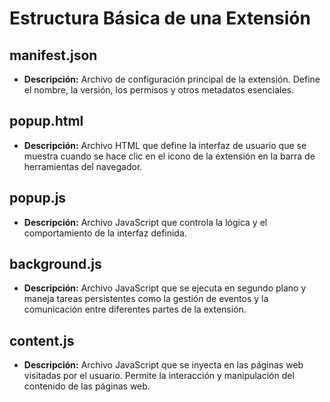 # Estructura Básica de una Extensión

## manifest.json
- **Descripción:** Archivo de configuración principal de la extensión. Define el nombre, la versión, los permisos y otros metadatos esenciales.

## popup.html
- **Descripción:** Archivo HTML que define la interfaz de usuario que se muestra cuando se hace clic en el icono de la extensión en la barra de herramientas del navegador.

## popup.js
- **Descripción:** Archivo JavaScript que controla la lógica y el comportamiento de la interfaz definida.

## background.js
- **Descripción:** Archivo JavaScript que se ejecuta en segundo plano y maneja tareas persistentes como la gestión de eventos y la comunicación entre diferentes partes de la extensión.

## content.js
- **Descripción:** Archivo JavaScript que se inyecta en las páginas web visitadas por el usuario. Permite la interacción y manipulación del contenido de las páginas web.



